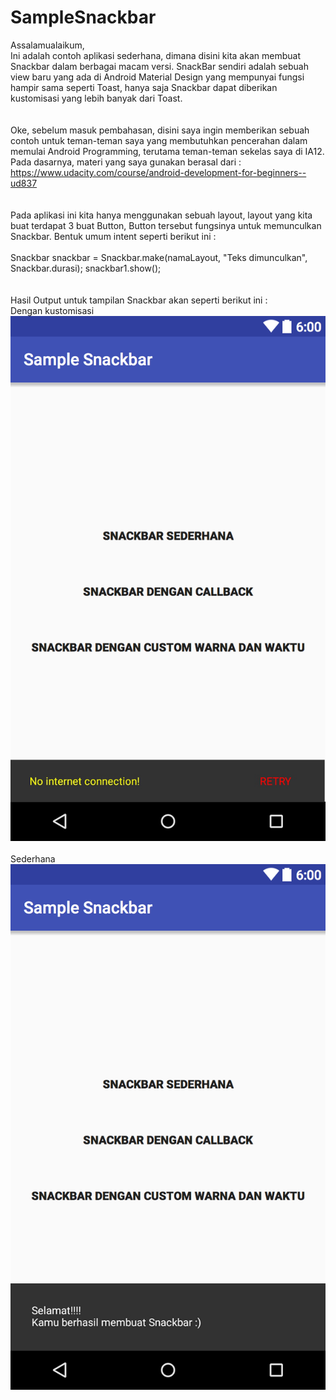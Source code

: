 # SampleSnackbar
Assalamualaikum, 
<br/>
Ini adalah contoh aplikasi sederhana, dimana disini kita akan membuat Snackbar dalam berbagai macam versi. 
SnackBar sendiri adalah sebuah view baru yang ada di Android Material Design yang mempunyai fungsi hampir sama seperti Toast, hanya saja
Snackbar dapat diberikan kustomisasi yang lebih banyak dari Toast.
</br></br></br>
Oke, sebelum masuk pembahasan, disini saya ingin memberikan sebuah contoh untuk teman-teman saya yang membutuhkan pencerahan dalam memulai
Android Programming, terutama teman-teman sekelas saya di IA12.
</br>Pada dasarnya, materi yang saya gunakan berasal dari : 
</br>https://www.udacity.com/course/android-development-for-beginners--ud837
</br></br></br>
Pada aplikasi ini kita hanya menggunakan sebuah layout, layout yang kita buat terdapat 3 buat Button,
Button tersebut fungsinya untuk memunculkan Snackbar. Bentuk umum intent seperti berikut ini :
</br></br>
Snackbar snackbar = Snackbar.make(namaLayout, "Teks dimunculkan", Snackbar.durasi);
snackbar1.show();
</br></br></br>
Hasil Output untuk tampilan Snackbar akan seperti berikut ini :
</br>Dengan kustomisasi
</br>![alt tag](https://raw.githubusercontent.com/pahlevikun/SampleSnackbar/master/SnackbarCustom.png)
</br></br>Sederhana
</br>![alt tag](https://raw.githubusercontent.com/pahlevikun/SampleSnackbar/master/SnackbarSimple.png)
